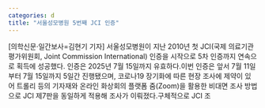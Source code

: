 ```yaml
---
categories: d
title: "서울성모병원 5번째 JCI 인증"
---
```

[의학신문·일간보사=김현기 기자] 서울성모병원이 지난 2010년 첫 JCI(국제 의료기관 평가위원회, Joint Commission International) 인증을 시작으로 5차 인증까지 연속으로 획득에 성공했다. 인증은 2025년 7월 15일까지 유효하다.이번 인증은 앞서 7월 11일부터 7월 15일까지 5일간 진행됐으며, 코로나19 장기화에 따른 현장 조사에 제약이 있어 트롤리 등의 기자재와 온라인 화상회의 플랫폼 줌(Zoom)을 활용한 비대면 조사 방법으로 JCI 제7판을 동일하게 적용해 조사가 이뤄졌다.구체적으로 JCI 조